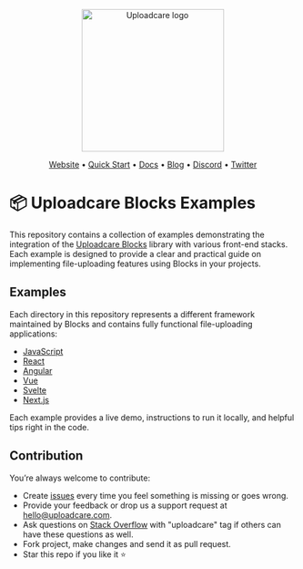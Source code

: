 <p align="center">
  <a href="https://uploadcare.com/?ref=github-blocks-examples-readme">
    <picture>
      <source media="(prefers-color-scheme: light)" srcset="https://ucarecdn.com/1b4714cd-53be-447b-bbde-e061f1e5a22f/logo-safespace-transparent.svg">
      <source media="(prefers-color-scheme: dark)" srcset="https://ucarecdn.com/3b610a0a-780c-4750-a8b4-3bf4a8c90389/logo-transparent-inverted.svg">
      <img width="250" alt="Uploadcare logo" src="https://ucarecdn.com/1b4714cd-53be-447b-bbde-e061f1e5a22f/logo-safespace-transparent.svg">
    </picture>
  </a>
</p>
<p align="center">
  <a href="https://uploadcare.com?ref=github-blocks-examples-readme">Website</a> • 
  <a href="https://uploadcare.com/docs/start/quickstart?ref=github-blocks-examples-readme">Quick Start</a> • 
  <a href="https://uploadcare.com/docs?ref=github-blocks-examples-readme">Docs</a> • 
  <a href="https://uploadcare.com/blog?ref=github-blocks-examples-readme">Blog</a> • 
  <a href="https://discord.gg/mKWRgRsVz8?ref=github-blocks-examples-readme">Discord</a> •
  <a href="https://twitter.com/Uploadcare?ref=github-blocks-examples-readme">Twitter</a>
</p>

# 📦 Uploadcare Blocks Examples

This repository contains a collection of examples demonstrating the integration of the [Uploadcare Blocks](https://github.com/uploadcare/blocks) library with various front-end stacks. Each example is designed to provide a clear and practical guide on implementing file-uploading features using Blocks in your projects.

## Examples

Each directory in this repository represents a different framework maintained by Blocks and contains fully functional file-uploading applications:

* [JavaScript](./examples/js-uploader/)
* [React](./examples/react-uploader/)
* [Angular](./examples/angular-uploader/)
* [Vue](./examples/vue-uploader/)
* [Svelte](./examples/svelte-uploader/)
* [Next.js](./examples/next-uploader/)

Each example provides a live demo, instructions to run it locally, and helpful tips right in the code.

## Contribution

You’re always welcome to contribute:
* Create [issues](https://github.com/uploadcare/blocks-examples/issues) every time you feel something is missing or goes wrong.
* Provide your feedback or drop us a support request at <a href="mailto:hello@uploadcare.com">hello@uploadcare.com</a>.
* Ask questions on [Stack Overflow](https://stackoverflow.com/questions/tagged/uploadcare) with "uploadcare" tag if others can have these questions as well.
* Fork project, make changes and send it as pull request.
* Star this repo if you like it ⭐️
